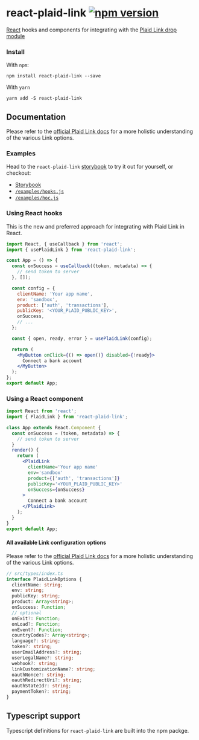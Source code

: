 # react-plaid-link [![npm version](https://badge.fury.io/js/react-plaid-link.svg)](http://badge.fury.io/js/react-plaid-link)

[React](https://facebook.github.io/react/) hooks and components for
integrating with the [Plaid Link drop module](https://blog.plaid.com/plaid-link/)

### Install

With `npm`:

```
npm install react-plaid-link --save
```

With `yarn`

```
yarn add -S react-plaid-link
```

## Documentation

Please refer to the [official Plaid Link docs](https://plaid.com/docs/#creating-items-with-plaid-link) for
a more holistic understanding of the various Link options.

### Examples

Head to the `react-plaid-link` [storybook](https://plaid.github.io/react-plaid-link) to try it out for yourself, or
checkout:

- [Storybook](https://plaid.github.io/react-plaid-link)
- [`/examples/hooks.js`](./examples/hooks.js)
- [`/examples/hoc.js`](./examples/hoc.js)

### Using React hooks

This is the new and preferred approach for integrating with Plaid Link in React.

```jsx
import React, { useCallback } from 'react';
import { usePlaidLink } from 'react-plaid-link';

const App = () => {
  const onSuccess = useCallback((token, metadata) => {
    // send token to server
  }, []);

  const config = {
    clientName: 'Your app name',
    env: 'sandbox',
    product: ['auth', 'transactions'],
    publicKey: '<YOUR_PLAID_PUBLIC_KEY>',
    onSuccess,
    // ...
  };

  const { open, ready, error } = usePlaidLink(config);

  return (
    <MyButton onClick={() => open()} disabled={!ready}>
      Connect a bank account
    </MyButton>
  );
};
export default App;
```

### Using a React component

```jsx
import React from 'react';
import { PlaidLink } from 'react-plaid-link';

class App extends React.Component {
  const onSuccess = (token, metadata) => {
    // send token to server
  }
  render() {
    return (
      <PlaidLink
        clientName='Your app name'
        env='sandbox'
        product={['auth', 'transactions']}
        publicKey='<YOUR_PLAID_PUBLIC_KEY>'
        onSuccess={onSuccess}
      >
        Connect a bank account
      </PlaidLink>
    );
  }
}
export default App;
```

#### All available Link configuration options

Please refer to the [official Plaid Link docs](https://plaid.com/docs/#creating-items-with-plaid-link) for
a more holistic understanding of the various Link options.

```ts
// src/types/index.ts
interface PlaidLinkOptions {
  clientName: string;
  env: string;
  publicKey: string;
  product: Array<string>;
  onSuccess: Function;
  // optional
  onExit?: Function;
  onLoad?: Function;
  onEvent?: Function;
  countryCodes?: Array<string>;
  language?: string;
  token?: string;
  userEmailAddress?: string;
  userLegalName?: string;
  webhook?: string;
  linkCustomizationName?: string;
  oauthNonce?: string;
  oauthRedirectUri?: string;
  oauthStateId?: string;
  paymentToken?: string;
}
```

## Typescript support

Typescript definitions for `react-plaid-link` are built into the npm packge.
